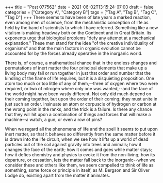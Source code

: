 +++
title = "Post 077562"
date = 2021-06-02T13:15:24-07:00
draft = false
categories = ["Category A", "Category B"]
tags = ["Tag A", "Tag B", "Tag C", "Tag D"]
+++
There seems to have been of late years a marked reaction, even among men of science, from the mechanistic conception of life as held by the band of scientists to which I have referred. Something like a new vitalism is making headway both on the Continent and in Great Britain. Its exponents urge that biological problems "defy any attempt at a mechanical explanation." These men stand for the idea "of the creative individuality of organisms" and that the main factors in organic evolution cannot be accounted for by the forces already operative in the inorganic world.

There is, of course, a mathematical chance that in the endless changes and permutations of inert matter the four principal elements that make up a living body may fall or run together in just that order and number that the kindling of the flame of life requires, but it is a disquieting proposition. One atom too much or too little of any of them,--three of oxygen where two were required, or two of nitrogen where only one was wanted,--and the face of the world might have been vastly different. Not only did much depend on their coming together, but upon the order of their coming; they must unite in just such an order. Insinuate an atom or corpuscle of hydrogen or carbon at the wrong point in the ranks, and the trick is a failure. Is there any chance that they will hit upon a combination of things and forces that will make a machine--a watch, a gun, or even a row of pins?

When we regard all the phenomena of life and the spell it seems to put upon inert matter, so that it behaves so differently from the same matter before it is drawn into the life circuit, when we see how it lifts up a world of dead particles out of the soil against gravity into trees and animals; how it changes the face of the earth; how it comes and goes while matter stays; how it defies chemistry and physics to evoke it from the non-living; how its departure, or cessation, lets the matter fall back to the inorganic--when we consider these and others like them, we seem compelled to think of life as something, some force or principle in itself, as M. Bergson and Sir Oliver Lodge do, existing apart from the matter it animates.
